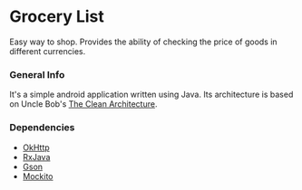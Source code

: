 Grocery List
===================
Easy way to shop. Provides the ability of checking the price of goods in different currencies.

### General Info

It's a simple android application written using Java. Its architecture is based on Uncle Bob's [The Clean Architecture][1].

### Dependencies

- [OkHttp][2]
- [RxJava][3]
- [Gson][4]
- [Mockito][5]


[1]: https://8thlight.com/blog/uncle-bob/2012/08/13/the-clean-architecture.html
[2]: https://github.com/square/okhttp
[3]: https://github.com/ReactiveX/RxJava
[4]: https://github.com/google/gson
[5]: http://site.mockito.org
[6]: http://square.github.io/dagger/
